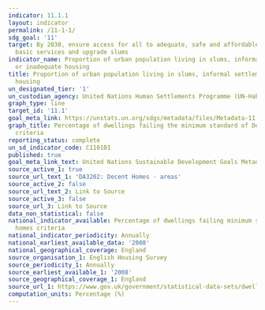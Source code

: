 ```yaml
---
indicator: 11.1.1
layout: indicator
permalink: /11-1-1/
sdg_goal: '11'
target: By 2030, ensure access for all to adequate, safe and affordable housing and
  basic services and upgrade slums
indicator_name: Proportion of urban population living in slums, informal settlements
  or inadequate housing
title: Proportion of urban population living in slums, informal settlements or inadequate
  housing
un_designated_tier: '1'
un_custodian_agency: United Nations Human Settlements Programme (UN-Habitat)
graph_type: line
target_id: '11.1'
goal_meta_link: https://unstats.un.org/sdgs/metadata/files/Metadata-11-01-01.pdf
graph_title: Percentage of dwellings failing the minimum standard of Decent Homes
  criteria
reporting_status: complete
un_sd_indicator_code: C110101
published: true
goal_meta_link_text: United Nations Sustainable Development Goals Metadata (pdf 93kB)
source_active_1: true
source_url_text_1: 'DA3202: Decent Homes - areas'
source_active_2: false
source_url_text_2: Link to Source
source_active_3: false
source_url_3: Link to Source
data_non_statistical: false
national_indicator_available: Percentage of dwellings failing minimum standard decent
  homes criteria
national_indicator_periodicity: Annually
national_earliest_available_data: '2008'
national_geographical_coverage: England
source_organisation_1: English Housing Survey
source_periodicity_1: Annually
source_earliest_available_1: '2008'
source_geographical_coverage_1: England
source_url_1: https://www.gov.uk/government/statistical-data-sets/dwelling-condition-and-safety
computation_units: Percentage (%)
---
```

